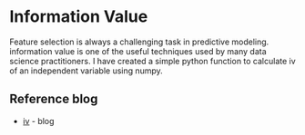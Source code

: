 # Information Value

Feature selection is always a challenging task in predictive modeling.
information value is one of the useful techniques used by many data science practitioners.
I have created a simple python function to calculate iv of an independent variable using numpy. 

## Reference blog

* [iv](https://towardsdatascience.com/attribute-relevance-analysis-in-python-iv-and-woe-b5651443fc04) - blog
